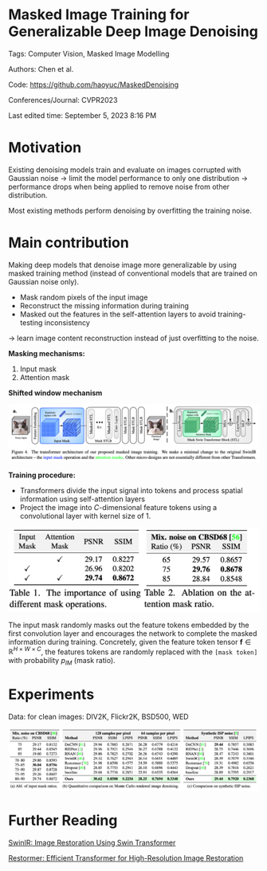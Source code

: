 # Masked Image Training for Generalizable Deep Image Denoising

Tags: Computer Vision, Masked Image Modelling

Authors: Chen et al.

Code: <https://github.com/haoyuc/MaskedDenoising>

Conferences/Journal: CVPR2023

Last edited time: September 5, 2023 8:16 PM

# Motivation

Existing denoising models train and evaluate on images corrupted with Gaussian noise → limit the model performance to only one distribution → performance drops when being applied to remove noise from other distribution.

Most existing methods perform denoising by overfitting the training noise.

# Main contribution

Making deep models that denoise image more generalizable by using masked training method (instead of conventional models that are trained on Gaussian noise only).

-   Mask random pixels of the input image
-   Reconstruct the missing information during training
-   Masked out the features in the self-attention layers to avoid training-testing inconsistency

→ learn image content reconstruction instead of just overfitting to the noise.

**Masking mechanisms:**

1.  Input mask
2.  Attention mask

**Shifted window mechanism**

![Proposed Pipeline](Masked%20Image%20Training%20for%20Generalizable%20Deep%20Image%206cae52c83db54cb88074bd477e800bb2/Screen_Shot_2023-09-05_at_19.58.08.png)

**Training procedure:**

-   Transformers divide the input signal into tokens and process spatial information using self-attention layers
-   Project the image into $C$-dimensional feature tokens using a convolutional layer with kernel size of 1.

![Effect of Input Mask and Attention Mask](Masked%20Image%20Training%20for%20Generalizable%20Deep%20Image%206cae52c83db54cb88074bd477e800bb2/Screen_Shot_2023-09-05_at_20.02.03.png)

The input mask randomly masks out the feature tokens embedded by the first convolution layer and encourages the network to complete the masked information during training. Concretely, given the feature token tensor $\mathbf{f} \in \mathbb{R}^{H \times W \times C}$, the features tokens are randomly replaced with the `[mask token]` with probability $p_{IM}$ (mask ratio).

# Experiments

Data: for clean images: DIV2K, Flickr2K, BSD500, WED

![Results](Masked%20Image%20Training%20for%20Generalizable%20Deep%20Image%206cae52c83db54cb88074bd477e800bb2/Screen_Shot_2023-09-05_at_20.09.09.png)

# Further Reading

[SwinIR: Image Restoration Using Swin Transformer](https://arxiv.org/pdf/2108.10257.pdf)

[Restormer: Efficient Transformer for High-Resolution Image Restoration](https://openaccess.thecvf.com/content/CVPR2022/papers/Zamir_Restormer_Efficient_Transformer_for_High-Resolution_Image_Restoration_CVPR_2022_paper.pdf)
